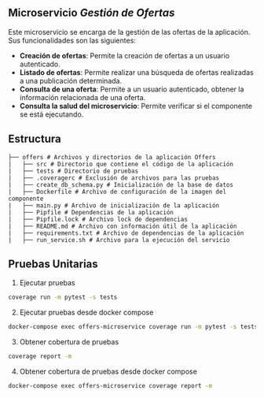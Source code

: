 ## Microservicio _Gestión de Ofertas_

Este microservicio se encarga de la gestión de las ofertas de la aplicación. Sus funcionalidades son las siguientes:

- **Creación de ofertas**: Permite la creación de ofertas a un usuario autenticado.
- **Listado de ofertas**: Permite realizar una búsqueda de ofertas realizadas a una publicación determinada.
- **Consulta de una oferta**: Permite a un usuario autenticado, obtener la información relacionada de una oferta.
- **Consulta la salud del microservicio**: Permite verificar si el componente se está ejecutando.

## Estructura
````
├── offers # Archivos y directorios de la aplicación Offers
|   ├── src # Directorio que contiene el código de la aplicación
|   ├── tests # Directorio de pruebas
|   ├── .coveragerc # Exclusión de archivos para las pruebas
|   ├── create_db_schema.py # Inicialización de la base de datos
|   ├── Dockerfile # Archivo de configuración de la imagen del componente
|   ├── main.py # Archivo de inicialización de la aplicación
|   ├── Pipfile # Dependencias de la aplicación
|   ├── Pipfile.lock # Archivo lock de dependencias
|   ├── README.md # Archivo con información útil de la aplicación
|   ├── requirements.txt # Archivo de dependencias de la aplicación
|   ├── run_service.sh # Archivo para la ejecución del servicio
````

**Pruebas Unitarias**
---
1) Ejecutar pruebas
```bash
coverage run -m pytest -s tests
```

2) Ejecutar pruebas desde docker compose
```bash
docker-compose exec offers-microservice coverage run -m pytest -s tests
```

3) Obtener cobertura de pruebas
```bash
coverage report -m
```

4) Obtener cobertura de pruebas desde docker compose
```bash
docker-compose exec offers-microservice coverage report -m
```